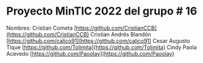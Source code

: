 # Proyecto MinTIC 2022 del grupo # 16

Nombres: Cristian Cometa [https://github.com/CristianCCB](https://github.com/CristianCCB)
        Cristian Andrés Blandón [https://github.com/calico91](https://github.com/calico91)
        Cesar Augusto Tique [https://github.com/Tolimita](https://github.com/Tolimita)
        Cindy Paola Acevedo [https://github.com/Paoolay](https://github.com/Paoolay)